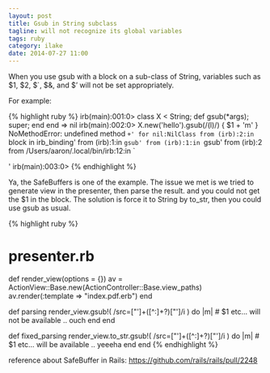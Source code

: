 ```yaml
---
layout: post
title: Gsub in String subclass
tagline: will not recognize its global variables
tags: ruby
category: ilake
date: 2014-07-27 11:00
---
```

When you use gsub with a block on a sub-class of String, variables such as $1, $2, $`, $&, and $’ will not be set appropriately.

For example:

{% highlight ruby %}
irb(main):001:0> class X < String; def gsub(*args); super; end end
=> nil
irb(main):002:0> X.new('hello').gsub(/(l)/) { $1 + 'm' }
NoMethodError: undefined method `+' for nil:NilClass
    from (irb):2:in `block in irb_binding'
    from (irb):1:in `gsub'
    from (irb):1:in `gsub'
    from (irb):2
    from /Users/aaron/.local/bin/irb:12:in `<main>'
irb(main):003:0>
{% endhighlight %}

Ya, the SafeBuffers is one of the example. The issue we met is we tried to generate view in the presenter, then parse the result. and you could not get the $1 in the block. The solution is force it to String by to_str, then you could use gsub as usual.

{% highlight ruby %}
  # presenter.rb
  def render_view(options = {})
    av = ActionView::Base.new(ActionController::Base.view_paths)
    av.render(:template => "index.pdf.erb")
  end

  def parsing
    render_view.gsub!( /src=["']+([^:]+?)["']/i ) do |m|
      # $1 etc... will not be available .. ouch
    end
  end

  def fixed_parsing
    render_view.to_str.gsub!( /src=["']+([^:]+?)["']/i ) do |m|
      # $1 etc... will be available .. yeeeha
    end
  end
{% endhighlight %}

reference about SafeBuffer in Rails: <https://github.com/rails/rails/pull/2248>
